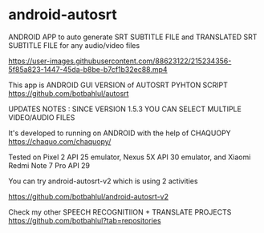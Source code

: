 # android-autosrt
ANDROID APP to auto generate SRT SUBTITLE FILE and TRANSLATED SRT SUBTITLE FILE for any audio/video files

https://user-images.githubusercontent.com/88623122/215234356-5f85a823-1447-45da-b8be-b7cf1b32ec88.mp4

This app is ANDROID GUI VERSION of AUTOSRT PYHTON SCRIPT https://github.com/botbahlul/autosrt

UPDATES NOTES : SINCE VERSION 1.5.3 YOU CAN SELECT MULTIPLE VIDEO/AUDIO FILES

It's developed to running on ANDROID with the help of CHAQUOPY https://chaquo.com/chaquopy/

Tested on Pixel 2 API 25 emulator, Nexus 5X API 30 emulator, and Xiaomi Redmi Note 7 Pro API 29

You can try android-autosrt-v2 which is using 2 activities

https://github.com/botbahlul/android-autosrt-v2

Check my other SPEECH RECOGNITIION + TRANSLATE PROJECTS https://github.com/botbahlul?tab=repositories
